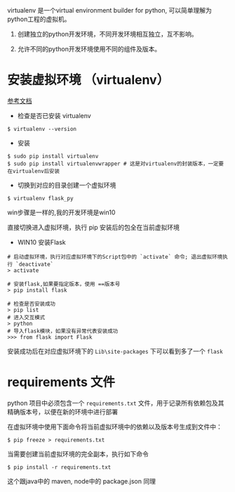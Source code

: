 virtualenv 是一个virtual environment builder for python, 可以简单理解为python工程的虚拟机。

1. 创建独立的python开发环境，不同开发环境相互独立，互不影响。

2. 允许不同的python开发环境使用不同的组件及版本。

# 安装虚拟环境 （virtualenv）

[参考文档](https://www.liaoxuefeng.com/wiki/1016959663602400/1019273143120480)

* 检查是否已安装 virtualenv

```
$ virtualenv --version
```

* 安装

```
$ sudo pip install virtualenv
$ sudo pip install virtualenvwrapper # 这是对virtualenv的封装版本，一定要在virtualenv后安装 
```

* 切换到对应的目录创建一个虚拟环境

```
$ virtualenv flask_py
```

win步骤是一样的,我的开发环境是win10

直接切换进入虚拟环境，执行 pip 安装后的包全在当前虚拟环境

* WIN10 安装Flask

```
# 启动虚拟环境，执行对应虚拟环境下的Script包中的 `activate` 命令; 退出虚拟环境执行 `deactivate`
> activate

# 安装flask,如果要指定版本，使用 ==版本号
> pip install flask

# 检查是否安装成功
> pip list
# 进入交互模式
> python
# 导入flask模块，如果没有异常代表安装成功
>>> from flask import Flask
```

安装成功后在对应虚拟环境下的 `Lib\site-packages` 下可以看到多了一个 `flask`


# requirements 文件

python 项目中必须包含一个 `requirements.txt` 文件，用于记录所有依赖包及其精确版本号，以便在新的环境中进行部署

在虚拟环境中使用下面命令将当前虚拟环境中的依赖以及版本号生成到文件中：

```
$ pip freeze > requirements.txt
```

当需要创建当前虚拟环境的完全副本，执行如下命令

```
$ pip install -r requirements.txt
```

这个跟java中的 maven, node中的 package.json 同理

